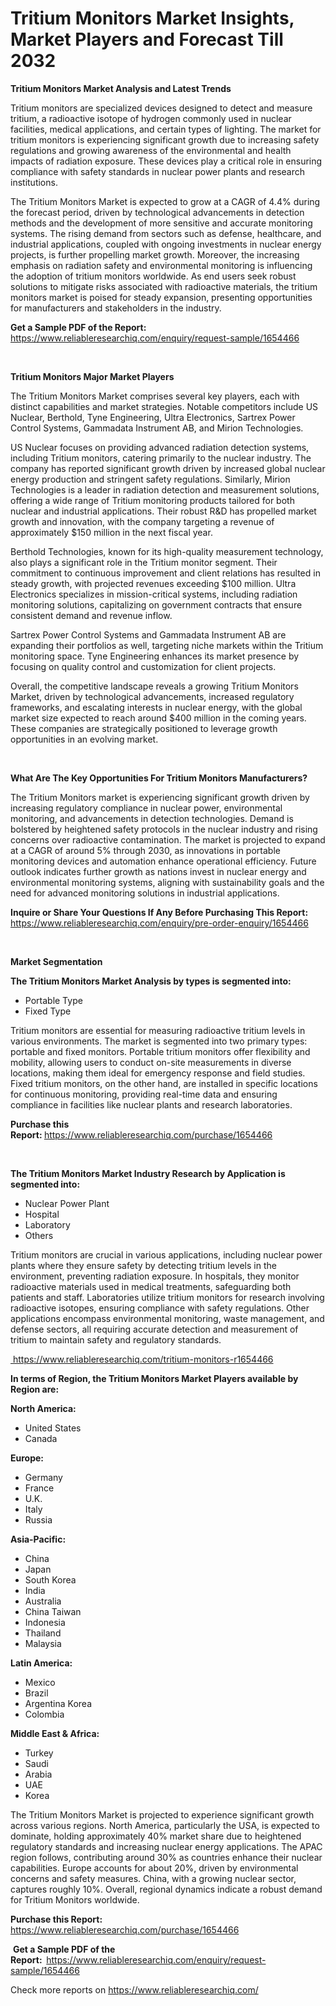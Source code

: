 <p><h1>Tritium Monitors Market Insights, Market Players and Forecast Till 2032</h1></p><p><strong>Tritium Monitors Market Analysis and Latest Trends</strong></p>
<p><p>Tritium monitors are specialized devices designed to detect and measure tritium, a radioactive isotope of hydrogen commonly used in nuclear facilities, medical applications, and certain types of lighting. The market for tritium monitors is experiencing significant growth due to increasing safety regulations and growing awareness of the environmental and health impacts of radiation exposure. These devices play a critical role in ensuring compliance with safety standards in nuclear power plants and research institutions.</p><p>The Tritium Monitors Market is expected to grow at a CAGR of 4.4% during the forecast period, driven by technological advancements in detection methods and the development of more sensitive and accurate monitoring systems. The rising demand from sectors such as defense, healthcare, and industrial applications, coupled with ongoing investments in nuclear energy projects, is further propelling market growth. Moreover, the increasing emphasis on radiation safety and environmental monitoring is influencing the adoption of tritium monitors worldwide. As end users seek robust solutions to mitigate risks associated with radioactive materials, the tritium monitors market is poised for steady expansion, presenting opportunities for manufacturers and stakeholders in the industry.</p></p>
<p><strong>Get a Sample PDF of the Report:&nbsp;</strong> <a href="https://www.reliableresearchiq.com/enquiry/request-sample/1654466?utm_campaign=2592&utm_medium=2&utm_source=Github&utm_content=ia&utm_term=23022025&utm_id=tritium-monitors">https://www.reliableresearchiq.com/enquiry/request-sample/1654466</a></p>
<p>&nbsp;</p>
<p><strong>Tritium Monitors Major Market Players</strong></p>
<p><p>The Tritium Monitors Market comprises several key players, each with distinct capabilities and market strategies. Notable competitors include US Nuclear, Berthold, Tyne Engineering, Ultra Electronics, Sartrex Power Control Systems, Gammadata Instrument AB, and Mirion Technologies.</p><p>US Nuclear focuses on providing advanced radiation detection systems, including Tritium monitors, catering primarily to the nuclear industry. The company has reported significant growth driven by increased global nuclear energy production and stringent safety regulations. Similarly, Mirion Technologies is a leader in radiation detection and measurement solutions, offering a wide range of Tritium monitoring products tailored for both nuclear and industrial applications. Their robust R&D has propelled market growth and innovation, with the company targeting a revenue of approximately $150 million in the next fiscal year.</p><p>Berthold Technologies, known for its high-quality measurement technology, also plays a significant role in the Tritium monitor segment. Their commitment to continuous improvement and client relations has resulted in steady growth, with projected revenues exceeding $100 million. Ultra Electronics specializes in mission-critical systems, including radiation monitoring solutions, capitalizing on government contracts that ensure consistent demand and revenue inflow.</p><p>Sartrex Power Control Systems and Gammadata Instrument AB are expanding their portfolios as well, targeting niche markets within the Tritium monitoring space. Tyne Engineering enhances its market presence by focusing on quality control and customization for client projects. </p><p>Overall, the competitive landscape reveals a growing Tritium Monitors Market, driven by technological advancements, increased regulatory frameworks, and escalating interests in nuclear energy, with the global market size expected to reach around $400 million in the coming years. These companies are strategically positioned to leverage growth opportunities in an evolving market.</p></p>
<p>&nbsp;</p>
<p><strong>What Are The Key Opportunities For Tritium Monitors Manufacturers?</strong></p>
<p><p>The Tritium Monitors market is experiencing significant growth driven by increasing regulatory compliance in nuclear power, environmental monitoring, and advancements in detection technologies. Demand is bolstered by heightened safety protocols in the nuclear industry and rising concerns over radioactive contamination. The market is projected to expand at a CAGR of around 5% through 2030, as innovations in portable monitoring devices and automation enhance operational efficiency. Future outlook indicates further growth as nations invest in nuclear energy and environmental monitoring systems, aligning with sustainability goals and the need for advanced monitoring solutions in industrial applications.</p></p>
<p><strong>Inquire or Share Your Questions If Any Before Purchasing This Report:</strong> <a href="https://www.reliableresearchiq.com/enquiry/pre-order-enquiry/1654466?utm_campaign=2592&utm_medium=2&utm_source=Github&utm_content=ia&utm_term=23022025&utm_id=tritium-monitors">https://www.reliableresearchiq.com/enquiry/pre-order-enquiry/1654466</a></p>
<p>&nbsp;</p>
<p><strong>Market Segmentation</strong></p>
<p><strong>The Tritium Monitors Market Analysis by types is segmented into:</strong></p>
<p><ul><li>Portable Type</li><li>Fixed Type</li></ul></p>
<p><p>Tritium monitors are essential for measuring radioactive tritium levels in various environments. The market is segmented into two primary types: portable and fixed monitors. Portable tritium monitors offer flexibility and mobility, allowing users to conduct on-site measurements in diverse locations, making them ideal for emergency response and field studies. Fixed tritium monitors, on the other hand, are installed in specific locations for continuous monitoring, providing real-time data and ensuring compliance in facilities like nuclear plants and research laboratories.</p></p>
<p><strong>Purchase this Report:&nbsp;</strong><a href="https://www.reliableresearchiq.com/purchase/1654466?utm_campaign=2592&utm_medium=2&utm_source=Github&utm_content=ia&utm_term=23022025&utm_id=tritium-monitors">https://www.reliableresearchiq.com/purchase/1654466</a></p>
<p>&nbsp;</p>
<p><strong>The Tritium Monitors Market Industry Research by Application is segmented into:</strong></p>
<p><ul><li>Nuclear Power Plant</li><li>Hospital</li><li>Laboratory</li><li>Others</li></ul></p>
<p><p>Tritium monitors are crucial in various applications, including nuclear power plants where they ensure safety by detecting tritium levels in the environment, preventing radiation exposure. In hospitals, they monitor radioactive materials used in medical treatments, safeguarding both patients and staff. Laboratories utilize tritium monitors for research involving radioactive isotopes, ensuring compliance with safety regulations. Other applications encompass environmental monitoring, waste management, and defense sectors, all requiring accurate detection and measurement of tritium to maintain safety and regulatory standards.</p></p>
<p><a href="https://www.reliableresearchiq.com/tritium-monitors-r1654466?utm_campaign=2592&utm_medium=2&utm_source=Github&utm_content=ia&utm_term=23022025&utm_id=tritium-monitors">&nbsp;https://www.reliableresearchiq.com/tritium-monitors-r1654466</a></p>
<p><strong>In terms of Region, the Tritium Monitors Market Players available by Region are:</strong></p>
<p>
    <p> <strong> North America: </strong>
        <ul>
            <li>United States</li>
            <li>Canada</li>
        </ul>
        </p> 
    <p> <strong> Europe: </strong>
        <ul>
            <li>Germany</li>
            <li>France</li>
            <li>U.K.</li>
            <li>Italy</li>
            <li>Russia</li>
        </ul>
        </p> 
    <p> <strong> Asia-Pacific: </strong>
        <ul>
            <li>China</li>
            <li>Japan</li>
            <li>South Korea</li>
            <li>India</li>
            <li>Australia</li>
            <li>China Taiwan</li>
            <li>Indonesia</li>
            <li>Thailand</li>
            <li>Malaysia</li>
        </ul>
        </p> 
    <p> <strong> Latin America: </strong>
        <ul>
            <li>Mexico</li>
            <li>Brazil</li>
            <li>Argentina Korea</li>
            <li>Colombia</li>
        </ul>
        </p> 
    <p> <strong> Middle East & Africa: </strong>
        <ul>
            <li>Turkey</li>
            <li>Saudi</li>
            <li>Arabia</li>
            <li>UAE</li>
            <li>Korea</li>
        </ul>
    </p>
    </p>
<p><p>The Tritium Monitors Market is projected to experience significant growth across various regions. North America, particularly the USA, is expected to dominate, holding approximately 40% market share due to heightened regulatory standards and increasing nuclear energy applications. The APAC region follows, contributing around 30% as countries enhance their nuclear capabilities. Europe accounts for about 20%, driven by environmental concerns and safety measures. China, with a growing nuclear sector, captures roughly 10%. Overall, regional dynamics indicate a robust demand for Tritium Monitors worldwide.</p></p>
<p><strong>Purchase this Report: </strong><a href="https://www.reliableresearchiq.com/purchase/1654466?utm_campaign=2592&utm_medium=2&utm_source=Github&utm_content=ia&utm_term=23022025&utm_id=tritium-monitors">https://www.reliableresearchiq.com/purchase/1654466</a></p>
<p>&nbsp;<strong>Get a Sample PDF of the Report:&nbsp;&nbsp;</strong><a href="https://www.reliableresearchiq.com/enquiry/request-sample/1654466?utm_campaign=2592&utm_medium=2&utm_source=Github&utm_content=ia&utm_term=23022025&utm_id=tritium-monitors">https://www.reliableresearchiq.com/enquiry/request-sample/1654466</a></p>
<p><strong></strong></p>
<p>Check more reports on <a href="https://www.reliableresearchiq.com/?utm_campaign=2592&utm_medium=2&utm_source=Github&utm_content=ia&utm_term=23022025&utm_id=tritium-monitors">https://www.reliableresearchiq.com/</a></p>